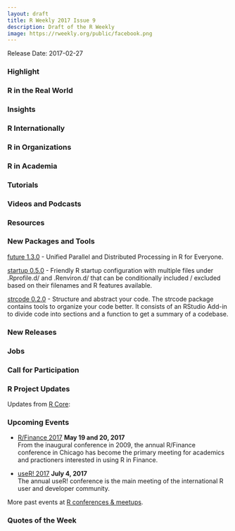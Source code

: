 ```yaml
---
layout: draft
title: R Weekly 2017 Issue 9
description: Draft of the R Weekly
image: https://rweekly.org/public/facebook.png
---
```


Release Date: 2017-02-27

### Highlight




### R in the Real World



### Insights



### R Internationally



### R in Organizations



### R in Academia


### Tutorials



### Videos and Podcasts




### Resources





### New Packages and Tools

[future 1.3.0](http://www.jottr.org/2017/02/future-reproducible-rngs-futurelapply.html) - Unified Parallel and Distributed Processing in R for Everyone.

[startup 0.5.0](https://cran.r-project.org/package=startup) - Friendly R startup configuration with multiple files under .Rprofile.d/ and .Renviron.d/ that can be conditionally included / excluded based on their filenames and R features available.

[strcode 0.2.0](https://lorenzwalthert.github.io/strcode1/) - Structure and abstract your code. The strcode package contains tools to organize your code better. It consists of an RStudio Add-in to divide code into sections and a function to get a summary of a codebase.

### New Releases


### Jobs



### Call for Participation



### R Project Updates


Updates from [R Core](http://developer.r-project.org/blosxom.cgi/R-devel/NEWS):



### Upcoming Events

+ [R/Finance 2017](http://www.rinfinance.com/) **May 19 and 20, 2017**  <br />
From the inaugural conference in 2009, the annual R/Finance conference in Chicago has become the primary meeting for academics and practioners interested in using R in Finance. 

+ [useR! 2017](http://user2017.brussels/) **July 4, 2017** <br />
The annual useR! conference is the main meeting of the international R user and developer community.

More past events at [R conferences & meetups](https://conf.rweekly.org).

### Quotes of the Week

